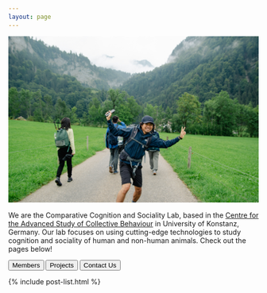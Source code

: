 ```yaml
---
layout: page
---
```

![cover](/assets/photos/DSC_0498-2.jpg)

We are the Comparative Cognition and Sociality Lab, based in the [Centre for the Advanced Study of Collective Behaviour](https://www.exc.uni-konstanz.de/collective-behaviour/) in University of Konstanz, Germany. Our lab focuses on using cutting-edge technologies to study cognition and sociality of human and non-human animals. Check out the pages below!


<p align="center">

<a href= "../members/#"><button type="button">Members</button></a>
<a href= "../projects/#"><button type="button">Projects</button></a>
<a href= "../contact/#"><button type="button">Contact Us</button></a>
</p>

{% include post-list.html %}


